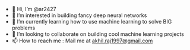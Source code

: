 - 👋 Hi, I’m @ar2427
- 👀 I’m interested in building fancy deep neural networks
- 🌱 I’m currently learning how to use machine learning to solve BIG problems
- 💞️ I’m looking to collaborate on building cool machine learning projects
- 📫 How to reach me : Mail me at akhil.raj1997@gmail.com

<!---
ar2427/ar2427 is a ✨ special ✨ repository because its `README.md` (this file) appears on your GitHub profile.
You can click the Preview link to take a look at your changes.
--->
